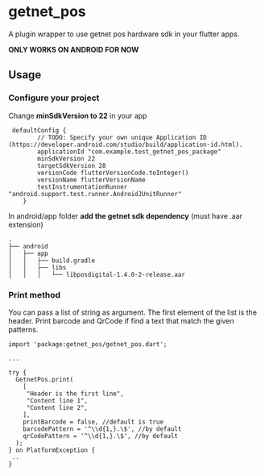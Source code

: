# getnet_pos

A plugin wrapper to use getnet pos hardware sdk in your flutter apps.

**ONLY WORKS ON ANDROID FOR NOW**

## Usage

### Configure your project

Change **minSdkVersion to 22** in your app
```
 defaultConfig {
        // TODO: Specify your own unique Application ID (https://developer.android.com/studio/build/application-id.html).
        applicationId "com.example.test_getnet_pos_package"
        minSdkVersion 22
        targetSdkVersion 28
        versionCode flutterVersionCode.toInteger()
        versionName flutterVersionName
        testInstrumentationRunner "android.support.test.runner.AndroidJUnitRunner"
    }
``` 

In android/app folder **add the getnet sdk dependency** (must have .aar extension)

```
.
├── android
│   ├── app
│   │   ├── build.gradle
│   │   ├── libs
│   │   │   └── libposdigital-1.4.0-2-release.aar

```


### Print method

You can pass a list of string as argument. The first element of the list
is the header. Print barcode and QrCode if find a text that match the given 
patterns.

```
import 'package:getnet_pos/getnet_pos.dart';

...

try {
  GetnetPos.print(
    [
     "Header is the first line",
     "Content line 1",
     "Content line 2",
    ],
    printBarcode = false, //default is true
    barcodePattern = '^\\d{1,}.\$', //by default
    qrCodePattern = '^\\d{1,}.\$', //by default
  );
} on PlatformException {
 ..
}
```
